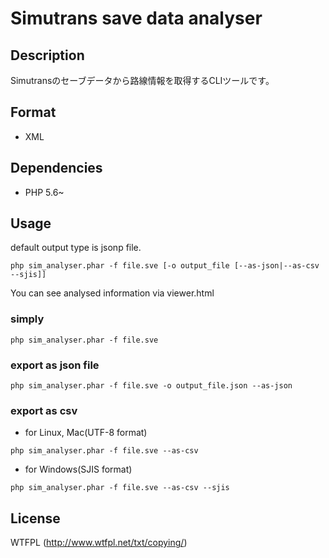 # Simutrans save data analyser

## Description
Simutransのセーブデータから路線情報を取得するCLIツールです。

## Format
- XML

## Dependencies
- PHP 5.6~

## Usage
default output type is jsonp file.
```
php sim_analyser.phar -f file.sve [-o output_file [--as-json|--as-csv --sjis]]
```
You can see analysed information via viewer.html

### simply
```
php sim_analyser.phar -f file.sve
```

### export as json file
```
php sim_analyser.phar -f file.sve -o output_file.json --as-json
```

### export as csv
- for Linux, Mac(UTF-8 format)
```
php sim_analyser.phar -f file.sve --as-csv
```

- for Windows(SJIS format)
```
php sim_analyser.phar -f file.sve --as-csv --sjis
```

## License
WTFPL (http://www.wtfpl.net/txt/copying/)